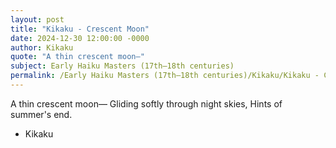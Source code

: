 ```yaml
---
layout: post
title: "Kikaku - Crescent Moon"
date: 2024-12-30 12:00:00 -0000
author: Kikaku
quote: "A thin crescent moon—"
subject: Early Haiku Masters (17th–18th centuries)
permalink: /Early Haiku Masters (17th–18th centuries)/Kikaku/Kikaku - Crescent Moon
---
```


A thin crescent moon—
Gliding softly through night skies,
Hints of summer's end.

- Kikaku
